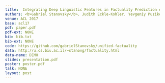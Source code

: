 ```yaml
---
title:  Integrating Deep Linguistic Features in Factuality Prediction over Unified Datasets
authors: <b>Gabriel Stanovsky</b>, Judith Eckle-Kohler, Yevgeniy Puzikov, Ido Dagan and Iryna Gurevych 
venue: ACL 2017
base: acl17
pdf: paper.pdf
pdf-ext: NONE
bib: bib.txt
bib-ext: NONE
code: https://github.com/gabrielStanovsky/unified-factuality
data: http://u.cs.biu.ac.il/~stanovg/factuality.html
data-name: DEMO
slides: presentation.pdf
poster: poster.pdf
talk: NONE
layout: post
---
```

